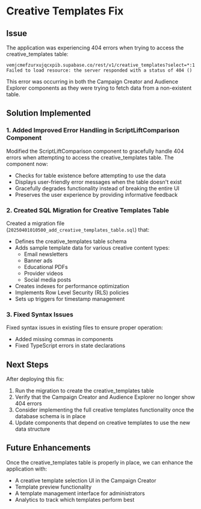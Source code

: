 # Creative Templates Fix

## Issue

The application was experiencing 404 errors when trying to access the creative_templates table:

```
vemjcmefzurxujqcxpib.supabase.co/rest/v1/creative_templates?select=*:1 Failed to load resource: the server responded with a status of 404 ()
```

This error was occurring in both the Campaign Creator and Audience Explorer components as they were trying to fetch data from a non-existent table.

## Solution Implemented

### 1. Added Improved Error Handling in ScriptLiftComparison Component

Modified the ScriptLiftComparison component to gracefully handle 404 errors when attempting to access the creative_templates table. The component now:

- Checks for table existence before attempting to use the data
- Displays user-friendly error messages when the table doesn't exist
- Gracefully degrades functionality instead of breaking the entire UI
- Preserves the user experience by providing informative feedback

### 2. Created SQL Migration for Creative Templates Table

Created a migration file (`20250401010500_add_creative_templates_table.sql`) that:

- Defines the creative_templates table schema
- Adds sample template data for various creative content types:
  - Email newsletters
  - Banner ads
  - Educational PDFs
  - Provider videos
  - Social media posts
- Creates indexes for performance optimization
- Implements Row Level Security (RLS) policies
- Sets up triggers for timestamp management

### 3. Fixed Syntax Issues

Fixed syntax issues in existing files to ensure proper operation:
- Added missing commas in components
- Fixed TypeScript errors in state declarations

## Next Steps

After deploying this fix:

1. Run the migration to create the creative_templates table
2. Verify that the Campaign Creator and Audience Explorer no longer show 404 errors
3. Consider implementing the full creative templates functionality once the database schema is in place
4. Update components that depend on creative templates to use the new data structure

## Future Enhancements

Once the creative_templates table is properly in place, we can enhance the application with:

- A creative template selection UI in the Campaign Creator
- Template preview functionality
- A template management interface for administrators
- Analytics to track which templates perform best

